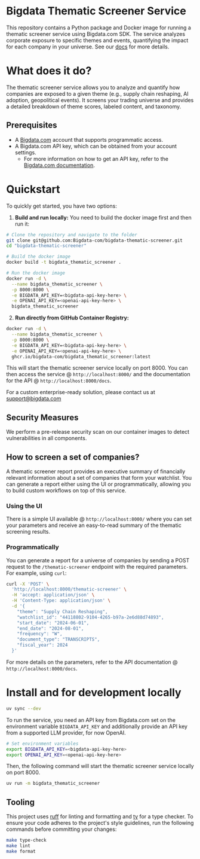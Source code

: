 
# Bigdata Thematic Screener Service
This repository contains a Python package and Docker image for running a thematic screener service using Bigdata.com SDK. The service analyzes corporate exposure to specific themes and events, quantifying the impact for each company in your universe. See our [docs](https://docs.bigdata.com/use-cases/docker-services/thematic-screener) for more details.

# What does it do?
The thematic screener service allows you to analyze and quantify how companies are exposed to a given theme (e.g., supply chain reshaping, AI adoption, geopolitical events). It screens your trading universe and provides a detailed breakdown of theme scores, labeled content, and taxonomy.

## Prerequisites
- A [Bigdata.com](https://bigdata.com) account that supports programmatic access.
- A Bigdata.com API key, which can be obtained from your account settings.
    - For more information on how to get an API key, refer to the [Bigdata.com documentation](https://docs.bigdata.com/api-reference/introduction#api-key-beta).

# Quickstart
To quickly get started, you have two options:

1. **Build and run locally:**
You need to build the docker image first and then run it:

```bash
# Clone the repository and navigate to the folder
git clone git@github.com:Bigdata-com/bigdata-thematic-screener.git
cd "bigdata-thematic-screener"

# Build the docker image
docker build -t bigdata_thematic_screener .

# Run the docker image
docker run -d \
  --name bigdata_thematic_screener \
  -p 8000:8000 \
  -e BIGDATA_API_KEY=<bigdata-api-key-here> \
  -e OPENAI_API_KEY=<openai-api-key-here> \
  bigdata_thematic_screener
```

2. **Run directly from GitHub Container Registry:**

```bash
docker run -d \
  --name bigdata_thematic_screener \
  -p 8000:8000 \
  -e BIGDATA_API_KEY=<bigdata-api-key-here> \
  -e OPENAI_API_KEY=<openai-api-key-here> \
  ghcr.io/bigdata-com/bigdata_thematic_screener:latest
```

This will start the thematic screener service locally on port 8000. You can then access the service @ `http://localhost:8000/` and the documentation for the API @ `http://localhost:8000/docs`.

For a custom enterprise-ready solution, please contact us at [support@bigdata.com](mailto:support@bigdata.com)


## Security Measures

We perform a pre-release security scan on our container images to detect vulnerabilities in all components.



## How to screen a set of companies?

A thematic screener report provides an executive summary of financially relevant information about a set of companies that form your watchlist. You can generate a report either using the UI or programmatically, allowing you to build custom workflows on top of this service.

### Using the UI
There is a simple UI available @ `http://localhost:8000/` where you can set your parameters and receive an easy-to-read summary of the thematic screening results.

### Programmatically

You can generate a report for a universe of companies by sending a POST request to the `/thematic-screener` endpoint with the required parameters. For example, using `curl`:
```bash
curl -X 'POST' \
  'http://localhost:8000/thematic-screener' \
  -H 'accept: application/json' \
  -H 'Content-Type: application/json' \
  -d '{
    "theme": "Supply Chain Reshaping",
    "watchlist_id": "44118802-9104-4265-b97a-2e6d88d74893",
    "start_date": "2024-06-01",
    "end_date": "2024-08-01",
    "frequency": "W",
    "document_type": "TRANSCRIPTS",
    "fiscal_year": 2024
  }'
```

For more details on the parameters, refer to the API documentation @ `http://localhost:8000/docs`.

# Install and for development locally
```bash
uv sync --dev
```

To run the service, you need an API key from Bigdata.com set on the environment variable `BIGDATA_API_KEY` and additionally provide an API key from a supported LLM provider, for now OpenAI.
```bash
# Set environment variables
export BIGDATA_API_KEY=<bigdata-api-key-here>
export OPENAI_API_KEY=<openai-api-key-here>
```

Then, the following command will start the thematic screener service locally on port 8000.
```bash
uv run -m bigdata_thematic_screener
```

## Tooling
This project uses [ruff](https://docs.astral.sh/ruff/) for linting and formatting and [ty](https://docs.astral.sh/ty/) for a type checker. To ensure your code adheres to the project's style guidelines, run the following commands before committing your changes:
```bash
make type-check
make lint
make format
```
